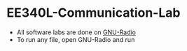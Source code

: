 # EE340L-Communication-Lab
+ All software labs are done on [GNU-Radio](http://gnuradio.org/)
+ To run any file, open GNU-Radio and run